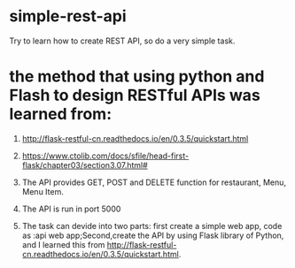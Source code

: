 # simple-rest-api
Try to learn how to create REST API, so do a very simple task.

# the method that using python and Flash to design RESTful APIs was learned from:
1. http://flask-restful-cn.readthedocs.io/en/0.3.5/quickstart.html 
2. https://www.ctolib.com/docs/sfile/head-first-flask/chapter03/section3.07.html#

1. The API provides GET, POST and DELETE function for restaurant, Menu, Menu Item.
2. The API is run in port 5000
3. The task can devide into two parts: first create a simple web app, code as :api web app;Second,create the API by using Flask library of Python, and I learned this from http://flask-restful-cn.readthedocs.io/en/0.3.5/quickstart.html.
